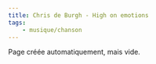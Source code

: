 ```yaml
---
title: Chris de Burgh - High on emotions
tags:
    - musique/chanson
---
```


Page créée automatiquement, mais vide.
